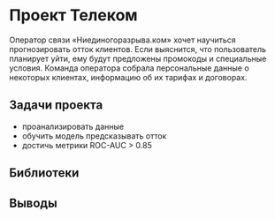 # Проект Телеком
Оператор связи «Ниединогоразрыва.ком» хочет научиться прогнозировать отток клиентов. Если выяснится, что пользователь планирует уйти, ему будут предложены промокоды и специальные условия. Команда оператора собрала персональные данные о некоторых клиентах, информацию об их тарифах и договорах.
## Задачи проекта
* проанализировать данные
* обучить модель предсказывать отток
* достичь метрики ROC-AUC > 0.85
## Библиотеки
## Выводы

